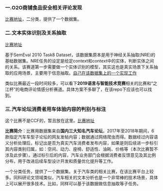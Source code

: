 ### 一.O2O商铺食品安全相关评论发现

[比赛地址](https://www.datafountain.cn/competitions/370)，二分类，提供了一个数据集。

### 二.文本实体识别及关系抽取

[比赛地址](https://www.datafountain.cn/competitions/371)

基于SemEval 2010 Task8 Dataset，该数据集原本是用于神经关系抽取(NRE)的基础数据集。NRE任务的设定是给定context和context中的实体，判断实体之间的关系。该赛道第一步需要做一个实体识别的模型，其实这也是真实场景下关系抽取的应用场景，主要用于信息抽取。[自己在该数据集上的一个实现工作](https://github.com/zhpmatrix/BERTem)

类似比赛最近一段时间较多，可以看下**2019语言与智能技术竞赛**相关的比赛和“之江杯”的电商评论情感分析赛道。具体方案不多聊了，在该repo下应该也可以找到。

### 三.汽车论坛消费者用车体验内容的判别与标注

这个比赛不是CCF的，暂且放在这里。[比赛地址](https://www.datafountain.cn/competitions/365/datasets)

**比赛简介**：比赛用数据集来自**国内三大知名汽车论坛**，2017年至2018年期间，6款指定汽车车型子论坛的网友发帖内容；数据通过网络爬虫而得。数据经过内容语义分析处理后，标记出是否为真实汽车消费者发布内容，如果是则后续进一步标引其内容类别归属，如：空间、动力、座椅、舒适性、油耗、价格等（本次比赛暂不涉及此步骤）。通过标引后的内容，汽车业务部门会根据消费者反馈意见及其比例分布，用于改进后续车型设计开发和质量优化提升等工作。

一个分类任务，提供了一个数据集。关于汽车类的相关比赛，在该比赛平台上较多。同科研论文领域类似，汽车相关的文本分析也是一个非常棒的技术场景，具体上可以展开很多技术。比如，同样可以基于该数据做信息抽取等子任务。
